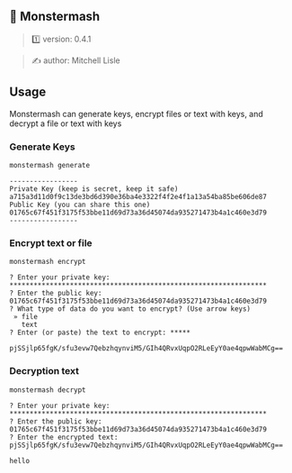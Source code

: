##  🧟 Monstermash

> 1️⃣ version: 0.4.1

> ✍️ author: Mitchell Lisle


## Usage
Monstermash can generate keys, encrypt files or text with keys, and decrypt a file or text with keys

### Generate Keys
```shell
monstermash generate
```

```text
-----------------
Private Key (keep is secret, keep it safe)
a715a3d11d0f9c13de3bd6d390e36ba4e3322f4f2e4f1a13a54ba85be606de87
Public Key (you can share this one)
01765c67f451f3175f53bbe11d69d73a36d45074da935271473b4a1c460e3d79
-----------------
```

### Encrypt text or file
```shell
monstermash encrypt
```

```text
? Enter your private key: ****************************************************************
? Enter the public key: 01765c67f451f3175f53bbe11d69d73a36d45074da935271473b4a1c460e3d79
? What type of data do you want to encrypt? (Use arrow keys)
 » file
   text
? Enter (or paste) the text to encrypt: *****

pjSSjlp65fgK/sfu3evw7QebzhqynviM5/GIh4QRvxUqpO2RLeEyY0ae4qpwWabMCg==
```

### Decryption text
```shell
monstermash decrypt
```

```text
? Enter your private key: ****************************************************************
? Enter the public key: 01765c67f451f3175f53bbe11d69d73a36d45074da935271473b4a1c460e3d79
? Enter the encrypted text: pjSSjlp65fgK/sfu3evw7QebzhqynviM5/GIh4QRvxUqpO2RLeEyY0ae4qpwWabMCg==

hello
```